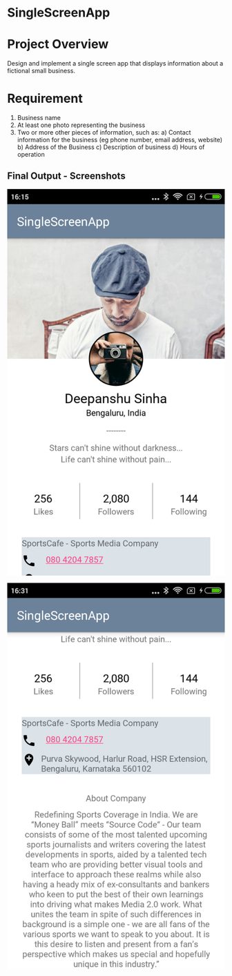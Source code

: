# SingleScreenApp

# Project Overview
Design and implement a single screen app that displays information about a fictional small business.

# Requirement
1. Business name
2. At least one photo representing the business
3. Two or more other pieces of information, such as:
    a) Contact information for the business (eg phone number, email address, website)
    b) Address of the Business
    c) Description of business
    d) Hours of operation

## Final Output - Screenshots

![Alt text](/app/screenshots/screen1.png?raw=true "First Screen")

![Alt text](/app/screenshots/screen2.png?raw=true "Screen Screen")
